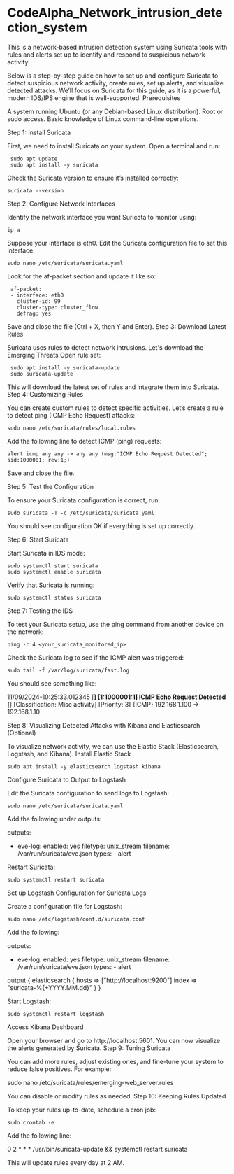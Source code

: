 # CodeAlpha_Network_intrusion_detection_system
This is a network-based intrusion detection system  using  Suricata tools with rules and alerts set up to identify and respond to suspicious network activity.

Below is a step-by-step guide on how to set up and configure Suricata to detect suspicious network activity, create rules, set up alerts, and visualize detected attacks. We’ll focus on Suricata for this guide, as it is a powerful, modern IDS/IPS engine that is well-supported.
Prerequisites

A system running Ubuntu (or any Debian-based Linux distribution).
    Root or sudo access.
    Basic knowledge of Linux command-line operations.

Step 1: Install Suricata

First, we need to install Suricata on your system. Open a terminal and run:

     sudo apt update
     sudo apt install -y suricata

Check the Suricata version to ensure it’s installed correctly:

    suricata --version

Step 2: Configure Network Interfaces

Identify the network interface you want Suricata to monitor using:

    ip a

Suppose your interface is eth0. Edit the Suricata configuration file to set this interface:

    sudo nano /etc/suricata/suricata.yaml

Look for the af-packet section and update it like so:
   
     af-packet:
     - interface: eth0
       cluster-id: 99
       cluster-type: cluster_flow
       defrag: yes

Save and close the file (Ctrl + X, then Y and Enter).
Step 3: Download Latest Rules

Suricata uses rules to detect network intrusions. Let's download the Emerging Threats Open rule set:

     sudo apt install -y suricata-update
     sudo suricata-update

This will download the latest set of rules and integrate them into Suricata.
Step 4: Customizing Rules

You can create custom rules to detect specific activities. Let’s create a rule to detect ping (ICMP Echo Request) attacks:

    sudo nano /etc/suricata/rules/local.rules

Add the following line to detect ICMP (ping) requests:

    alert icmp any any -> any any (msg:"ICMP Echo Request Detected"; sid:1000001; rev:1;)

Save and close the file.

Step 5: Test the Configuration

To ensure your Suricata configuration is correct, run:

    sudo suricata -T -c /etc/suricata/suricata.yaml

You should see configuration OK if everything is set up correctly.

Step 6: Start Suricata

Start Suricata in IDS mode:

    sudo systemctl start suricata
    sudo systemctl enable suricata

Verify that Suricata is running:

    sudo systemctl status suricata

Step 7: Testing the IDS

To test your Suricata setup, use the ping command from another device on the network:

    ping -c 4 <your_suricata_monitored_ip>

Check the Suricata log to see if the ICMP alert was triggered:

    sudo tail -f /var/log/suricata/fast.log

You should see something like:

11/09/2024-10:25:33.012345 [**] [1:1000001:1] ICMP Echo Request Detected [**] [Classification: Misc activity] [Priority: 3] {ICMP} 192.168.1.100 -> 192.168.1.10

Step 8: Visualizing Detected Attacks with Kibana and Elasticsearch (Optional)

To visualize network activity, we can use the Elastic Stack (Elasticsearch, Logstash, and Kibana).
Install Elastic Stack

    sudo apt install -y elasticsearch logstash kibana

Configure Suricata to Output to Logstash

Edit the Suricata configuration to send logs to Logstash:

    sudo nano /etc/suricata/suricata.yaml

Add the following under outputs:

outputs:
  - eve-log:
      enabled: yes
      filetype: unix_stream
      filename: /var/run/suricata/eve.json
      types:
        - alert

Restart Suricata:

    sudo systemctl restart suricata

Set up Logstash Configuration for Suricata Logs

Create a configuration file for Logstash:

    sudo nano /etc/logstash/conf.d/suricata.conf

Add the following:

outputs:
  - eve-log:
      enabled: yes
      filetype: unix_stream
      filename: /var/run/suricata/eve.json
      types:
        - alert


output {
  elasticsearch {
    hosts => ["http://localhost:9200"]
    index => "suricata-%{+YYYY.MM.dd}"
  }
}

Start Logstash:

    sudo systemctl restart logstash

Access Kibana Dashboard

Open your browser and go to http://localhost:5601. You can now visualize the alerts generated by Suricata.
Step 9: Tuning Suricata

You can add more rules, adjust existing ones, and fine-tune your system to reduce false positives. For example:

sudo nano /etc/suricata/rules/emerging-web_server.rules

You can disable or modify rules as needed.
Step 10: Keeping Rules Updated

To keep your rules up-to-date, schedule a cron job:

    sudo crontab -e

Add the following line:

0 2 * * * /usr/bin/suricata-update && systemctl restart suricata

This will update rules every day at 2 AM.
